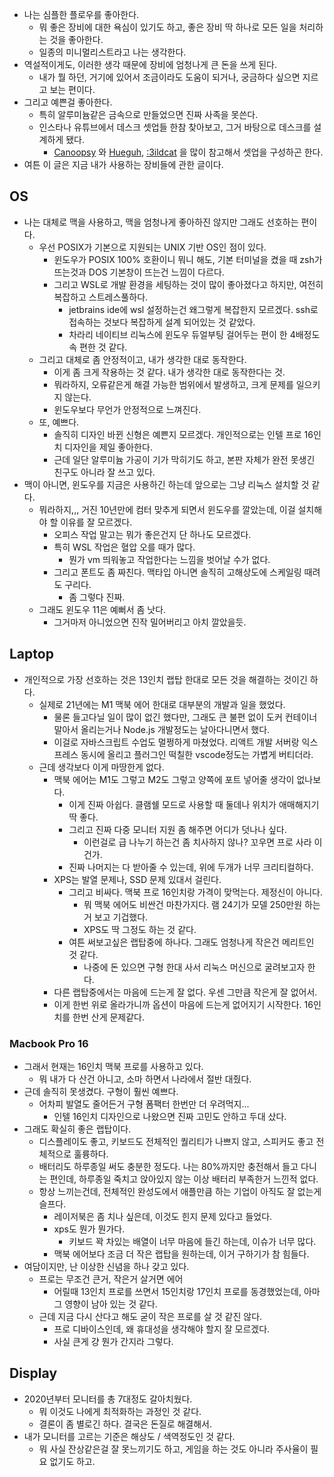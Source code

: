 - 나는 심플한 플로우를 좋아한다.
	- 뭐 좋은 장비에 대한 욕심이 있기도 하고, 좋은 장비 딱 하나로 모든 일을 처리하는 것을 좋아한다.
	- 일종의 미니멀리스트라고 나는 생각한다.
- 역설적이게도, 이러한 생각 때문에 장비에 엄청나게 큰 돈을 쓰게 된다.
	- 내가 뭘 하던, 거기에 있어서 조금이라도 도움이 되거나, 궁금하다 싶으면 지르고 보는 편이다.
- 그리고 예쁜걸 좋아한다.
	- 특히 알루미늄같은 금속으로 만들었으면 진짜 사족을 못쓴다.
	- 인스타나 유튜브에서 데스크 셋업들 한참 찾아보고, 그거 바탕으로 데스크를 설계하게 됐다.
		- [Canoopsy](https://www.youtube.com/c/canoopsy) 와 [Hueguh](https://www.youtube.com/c/Hueguh), [:3ildcat](https://www.youtube.com/c/3ildcat) 을 많이 참고해서 셋업을 구성하곤 한다.
- 여튼 이 글은 지금 내가 사용하는 장비들에 관한 글이다.

## OS
- 나는 대체로 맥을 사용하고, 맥을 엄청나게 좋아하진 않지만 그래도 선호하는 편이다.
	- 우선 POSIX가 기본으로 지원되는 UNIX 기반 OS인 점이 있다.
		- 윈도우가 POSIX 100% 호환이니 뭐니 해도, 기본 터미널을 켰을 때 zsh가 뜨는것과 DOS 기본창이 뜨는건 느낌이 다르다.
		- 그리고 WSL로 개발 환경을 세팅하는 것이 많이 좋아졌다고 하지만, 여전히 복잡하고 스트레스풀하다.
			- jetbrains ide에 wsl 설정하는건 왜그렇게 복잡한지 모르겠다. ssh로 접속하는 것보다 복잡하게 설계 되어있는 것 같았다.
			- 차라리 네이티브 리눅스에 윈도우 듀얼부팅 걸어두는 편이 한 4배정도 속 편한 것 같다.
	- 그리고 대체로 좀 안정적이고, 내가 생각한 대로 동작한다.
		- 이게 좀 크게 작용하는 것 같다. 내가 생각한 대로 동작한다는 것.
		- 뭐라하지, 오류같은게 해결 가능한 범위에서 발생하고, 크게 문제를 일으키지 않는다.
		- 윈도우보다 무언가 안정적으로 느껴진다.
	- 또, 예쁘다.
		- 솔직히 디자인 바뀐 신형은 예쁜지 모르겠다. 개인적으로는 인텔 프로 16인치 디자인을 제일 좋아한다.
		- 근데 일단 알루미늄 가공이 기가 막히기도 하고, 본판 자체가 완전 못생긴 친구도 아니라 잘 쓰고 있다.
- 맥이 아니면, 윈도우를 지금은 사용하긴 하는데 앞으로는 그냥 리눅스 설치할 것 같다.
	- 뭐라하지,,, 거진 10년만에 컴터 맞추게 되면서 윈도우를 깔았는데, 이걸 설치해야 할 이유를 잘 모르겠다.
		- 오피스 작업 말고는 뭐가 좋은건지 단 하나도 모르겠다.
		- 특히 WSL 작업은 혈압 오를 때가 많다.
			- 뭔가 vm 띄워놓고 작업한다는 느낌을 벗어날 수가 없다.
		- 그리고 폰트도 좀 짜친다. 맥타입 아니면 솔직히 고해상도에 스케일링 때려도 구리다.
			- 좀 그렇다 진짜.
	- 그래도 윈도우 11은 예뻐서 좀 낫다.
		- 그거마저 아니었으면 진작 밀어버리고 아치 깔았을듯.

## Laptop
- 개인적으로 가장 선호하는 것은 13인치 랩탑 한대로 모든 것을 해결하는 것이긴 하다.
	- 실제로 21년에는 M1 맥북 에어 한대로 대부분의 개발과 일을 했었다.
		- 물론 들고다닐 일이 많이 없긴 했다만, 그래도 큰 불편 없이 도커 컨테이너 말아서 올리는거나 Node.js 개발정도는 날아다니면서 했다.
		- 이걸로 자바스크립트 수업도 멀쩡하게 마쳤었다. 리액트 개발 서버랑 익스프레스 동시에 올리고 플러그인 떡칠한 vscode정도는 가볍게 버티더라.
	- 근데 생각보다 이게 마땅한게 없다.
		- 맥북 에어는 M1도 그렇고 M2도 그렇고 양쪽에 포트 넣어줄 생각이 없나보다.
			- 이게 진짜 아쉽다. 클램쉘 모드로 사용할 때 둘데나 위치가 애매해지기 딱 좋다.
			- 그리고 진짜 다중 모니터 지원 좀 해주면 어디가 덧나나 싶다.
				- 이런걸로 급 나누기 하는건 좀 치사하지 않나? 꼬우면 프로 사라 이건가.
			- 진짜 나머지는 다 받아줄 수 있는데, 위에 두개가 너무 크리티컬하다.
		- XPS는 발열 문제나, SSD 문제 있대서 걸린다.
			- 그리고 비싸다. 맥북 프로 16인치랑 가격이 맞먹는다. 제정신이 아니다.
				- 뭐 맥북 에어도 비싼건 마찬가지다. 램 24기가 모델 250만원 하는거 보고 기겁했다.
				- XPS도 딱 그정도 하는 것 같다.
			- 여튼 써보고싶은 랩탑중에 하나다. 그래도 엄청나게 작은건 메리트인 것 같다.
				- 나중에 돈 있으면 구형 한대 사서 리눅스 머신으로 굴려보고자 한다.
		- 다른 랩탑중에서는 마음에 드는게 잘 없다. 우센 그만큼 작은게 잘 없어서.
		- 이게 한번 위로 올라가니까 옵션이 마음에 드는게 없어지기 시작한다. 16인치를 한번 산게 문제같다.

### Macbook Pro 16
- 그래서 현재는 16인치 맥북 프로를 사용하고 있다.
	- 뭐 내가 다 산건 아니고, 소마 하면서 나라에서 절반 대줬다.
- 근데 솔직히 못생겼다. 구형이 훨씬 예쁘다.
	- 어차피 발열도 줄어든거 구형 폼팩터 한번만 더 우려먹지...
		- 인텔 16인치 디자인으로 나왔으면 진짜 고민도 안하고 두대 샀다.
- 그래도 확실히 좋은 랩탑이다.
	- 디스플레이도 좋고, 키보드도 전체적인 퀄리티가 나쁘지 않고, 스피커도 좋고 전체적으로 훌륭하다.
	- 배터리도 하루종일 써도 충분한 정도다. 나는 80%까지만 충전해서 들고 다니는 편인데, 하루종일 죽치고 앉아있지 않는 이상 배터리 부족한거 느낀적 없다.
	- 항상 느끼는건데, 전체적인 완성도에서 애플만큼 하는 기업이 아직도 잘 없는게 슬프다.
		- 레이저북은 좀 치나 싶은데, 이것도 힌지 문제 있다고 들었다.
		- xps도 뭔가 뭔가다.
			- 키보드 꽉 차있는 배열이 너무 마음에 들긴 하는데, 이슈가 너무 많다.
		- 맥북 에어보다 조금 더 작은 랩탑을 원하는데, 이거 구하기가 참 힘들다.
- 여담이지만, 난 이상한 신념을 하나 갖고 있다.
	- 프로는 무조건 큰거, 작은거 살거면 에어
		- 어릴때 13인치 프로를 쓰면서 15인치랑 17인치 프로를 동경했었는데, 아마 그 영향이 남아 있는 것 같다.
	- 근데 지금 다시 산다고 해도 굳이 작은 프로를 살 것 같진 않다.
		- 프로 디바이스인데, 왜 휴대성을 생각해야 할지 잘 모르겠다.
		- 사실 큰게 걍 뭔가 간지라 그렇다.

## Display
- 2020년부터 모니터를 총 7대정도 갈아치웠다.
	- 뭐 이것도 나에게 최적화하는 과정인 것 같다.
	- 결론이 좀 별로긴 하다. 결국은 돈질로 해결해서.
- 내가 모니터를 고르는 기준은 해상도 / 색역정도인 것 같다.
	- 뭐 사실 잔상같은걸 잘 못느끼기도 하고, 게임을 하는 것도 아니라 주사율이 필요 없기도 하고.
